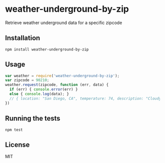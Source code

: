# weather-underground-by-zip
 
Retrieve weather underground data for a specific zipcode

## Installation

```
npm install weather-underground-by-zip
```

## Usage
```js
var weather = require('weather-underground-by-zip');
var zipcode = 90210;
weather.request(zipcode, function (err, data) {
  if (err) { console.error(err) }
  else { console.log(data); }
  // { location: "San Diego, CA", temperature: 74, description: "Cloudy" }
})
```
## Running the tests

```
npm test
```

## License
MIT

